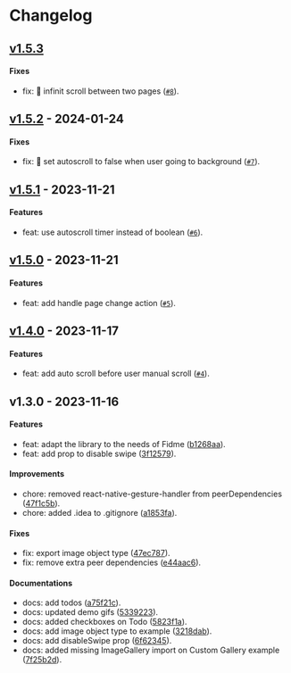 # Changelog

## [v1.5.3](https://github.com/FidMe/react-native-image-gallery/compare/v1.5.2...v1.5.3)

#### Fixes

- fix: 🐛 infinit scroll between two pages ([`#8`](https://github.com/FidMe/react-native-image-gallery/pull/8)).

## [v1.5.2](https://github.com/FidMe/react-native-image-gallery/compare/v1.5.1...v1.5.2) - 2024-01-24

#### Fixes

- fix: 🐛 set autoscroll to false when user going to background ([`#7`](https://github.com/FidMe/react-native-image-gallery/pull/7)).

## [v1.5.1](https://github.com/FidMe/react-native-image-gallery/compare/v1.5.0...v1.5.1) - 2023-11-21

#### Features

- feat: use autoscroll timer instead of boolean ([`#6`](https://github.com/FidMe/react-native-image-gallery/pull/6)).

## [v1.5.0](https://github.com/FidMe/react-native-image-gallery/compare/v1.4.0...v1.5.0) - 2023-11-21

#### Features

- feat: add handle page change action ([`#5`](https://github.com/FidMe/react-native-image-gallery/pull/5)).

## [v1.4.0](https://github.com/FidMe/react-native-image-gallery/compare/v1.3.0...v1.4.0) - 2023-11-17

#### Features

- feat: add auto scroll before user manual scroll ([`#4`](https://github.com/FidMe/react-native-image-gallery/pull/4)).

## v1.3.0 - 2023-11-16

#### Features

- feat: adapt the library to the needs of Fidme ([b1268aa](https://github.com/FidMe/react-native-image-gallery/commit/b1268aae6affc508d13fce3982f90d706ef3a715)).
- feat: add prop to disable swipe ([3f12579](https://github.com/FidMe/react-native-image-gallery/commit/3f125790400bdecb0f5670c85c0f5131326ade05)).

#### Improvements

- chore: removed react-native-gesture-handler from peerDependencies ([47f1c5b](https://github.com/FidMe/react-native-image-gallery/commit/47f1c5bedd2b58c6b885f8328434064354a6fc52)).
- chore: added .idea to .gitignore ([a1853fa](https://github.com/FidMe/react-native-image-gallery/commit/a1853fa4e1c88b3621bdaf7bb8650191dca2c00a)).

#### Fixes

- fix: export image object type ([47ec787](https://github.com/FidMe/react-native-image-gallery/commit/47ec787407e404e5c30f2e96a186a632ff17396f)).
- fix: remove extra peer dependencies ([e44aac6](https://github.com/FidMe/react-native-image-gallery/commit/e44aac60eb75cdf139906b75c3b90c635dca5838)).

#### Documentations

- docs: add todos ([a75f21c](https://github.com/FidMe/react-native-image-gallery/commit/a75f21ca526aee6eabeefdd715d3c3a96b9540d5)).
- docs: updated demo gifs ([5339223](https://github.com/FidMe/react-native-image-gallery/commit/53392232794b3df23aa2406423ab208e57912a96)).
- docs: added checkboxes on Todo ([5823f1a](https://github.com/FidMe/react-native-image-gallery/commit/5823f1aa3970382a1c26da6576a76d0e690cf1aa)).
- docs: add image object type to example ([3218dab](https://github.com/FidMe/react-native-image-gallery/commit/3218dab33435eaaf321ee9d0d63ed39a0a2143cb)).
- docs: add disableSwipe prop ([6f62345](https://github.com/FidMe/react-native-image-gallery/commit/6f62345453b282cf4bcdf7538e3c1f3e19f3b26b)).
- docs: added missing ImageGallery import on Custom Gallery example ([7f25b2d](https://github.com/FidMe/react-native-image-gallery/commit/7f25b2d77aabe5d7d068451fa3ce5c3c75fa2e1c)).
